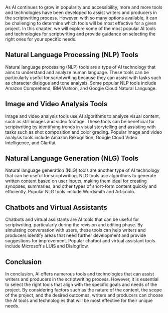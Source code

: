 

As AI continues to grow in popularity and accessibility, more and more tools and technologies have been developed to assist writers and producers in the scriptwriting process. However, with so many options available, it can be challenging to determine which tools will be most effective for a given project. In this chapter, we will explore some of the most popular AI tools and technologies for scriptwriting and provide guidance on selecting the right ones for your specific needs.

Natural Language Processing (NLP) Tools
---------------------------------------

Natural language processing (NLP) tools are a type of AI technology that aims to understand and analyze human language. These tools can be particularly useful for scriptwriting because they can assist with tasks such as character dialogue and tone analysis. Some popular NLP tools include Amazon Comprehend, IBM Watson, and Google Cloud Natural Language.

Image and Video Analysis Tools
------------------------------

Image and video analysis tools use AI algorithms to analyze visual content, such as still images and video footage. These tools can be beneficial for scriptwriting by identifying trends in visual storytelling and assisting with tasks such as shot composition and color grading. Popular image and video analysis tools include Amazon Rekognition, Google Cloud Video Intelligence, and Clarifai.

Natural Language Generation (NLG) Tools
---------------------------------------

Natural language generation (NLG) tools are another type of AI technology that can be useful for scriptwriting. NLG tools use algorithms to generate written content based on user inputs, making them ideal for creating synopses, summaries, and other types of short-form content quickly and efficiently. Popular NLG tools include Wordsmith and Articoolo.

Chatbots and Virtual Assistants
-------------------------------

Chatbots and virtual assistants are AI tools that can be useful for scriptwriting, particularly during the revision and editing phase. By simulating conversation with users, these tools can help writers and producers identify areas that need further development and provide suggestions for improvement. Popular chatbot and virtual assistant tools include Microsoft's LUIS and Dialogflow.

Conclusion
----------

In conclusion, AI offers numerous tools and technologies that can assist writers and producers in the scriptwriting process. However, it is essential to select the right tools that align with the specific goals and needs of the project. By considering factors such as the nature of the content, the scope of the project, and the desired outcomes, writers and producers can choose the AI tools and technologies that will be most effective for their unique needs.
